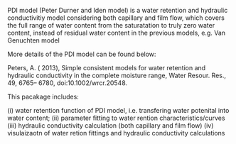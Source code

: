 PDI model (Peter Durner and Iden model) is a water retention and hydraulic conductivitiy model considering both capillary and film flow, which covers the full range of water content from the saturatation to truly zero water content, instead of residual water content in the previous models, e.g. Van Genuchten model

More details of the PDI model can be found below:

Peters, A. ( 2013), Simple consistent models for water retention and hydraulic conductivity in the complete moisture range, Water Resour. Res., 49, 6765– 6780, doi:10.1002/wrcr.20548.

This pacakage includes: 

(i)   water retention function of PDI model, i.e. transfering water potenital into water content;
(ii)  parameter fitting to water rention characteristics/curves
(iii) hydraulic conductivity calculation (both capillary and film flow)
(iv)  visulaizaotn of water retion fittings and hydraulic conductivity calculations
        
